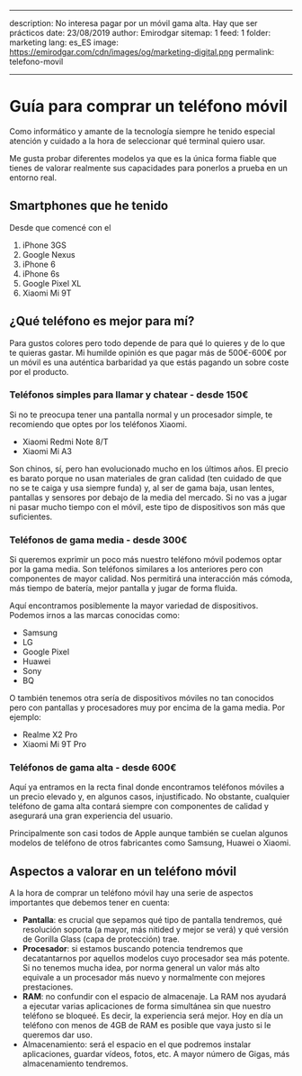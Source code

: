 
---
description: No interesa pagar por un móvil gama alta. Hay que ser prácticos
date: 23/08/2019
author: Emirodgar
sitemap: 1
feed: 1
folder: marketing
lang: es_ES
image: https://emirodgar.com/cdn/images/og/marketing-digital.png
permalink: telefono-movil

---

# Guía para comprar un teléfono móvil

Como informático y amante de la tecnología siempre he tenido especial atención y cuidado a la hora de seleccionar qué terminal quiero usar.

Me gusta probar diferentes modelos ya que es la única forma fiable que tienes de valorar realmente sus capacidades para ponerlos a prueba en un entorno real.

## Smartphones que he tenido

Desde que comencé con el 

 1. iPhone 3GS  
 2. Google Nexus
 3. iPhone 6
 4. iPhone 6s
 5. Google Pixel XL
 6. Xiaomi Mi 9T

## ¿Qué teléfono es mejor para mí?

Para gustos colores pero todo depende de para qué lo quieres y de lo que te quieras gastar. Mi humilde opinión es que pagar más de 500€-600€ por un móvil es una auténtica barbaridad ya que estás pagando un sobre coste por el producto. 

### Teléfonos simples para llamar y chatear - desde 150€ 

Si no te preocupa tener una pantalla normal y un procesador simple, te recomiendo que optes por los teléfonos Xiaomi.

 - Xiaomi Redmi Note 8/T 
 - Xiaomi Mi A3

Son chinos, sí, pero han evolucionado mucho en los últimos años. El precio es barato porque no usan materiales de gran calidad (ten cuidado de que no se te caiga y usa siempre funda) y, al ser de gama baja, usan lentes, pantallas y sensores por debajo de la media del mercado. Si no vas a jugar ni pasar mucho tiempo con el móvil, este tipo de dispositivos son más que suficientes.

### Teléfonos de gama media - desde 300€

Si queremos exprimir un poco más nuestro teléfono móvil podemos optar por la gama media. Son teléfonos similares a los anteriores pero con componentes de mayor calidad. Nos permitirá una interacción más cómoda, más tiempo de batería, mejor pantalla y jugar de forma fluida.

Aquí encontramos posiblemente la mayor variedad de dispositivos. Podemos irnos a las marcas conocidas como:

- Samsung
- LG
- Google Pixel
- Huawei
- Sony
- BQ

O también tenemos otra sería de dispositivos móviles no tan conocidos pero con pantallas y procesadores muy por encima de la gama media. Por ejemplo:

- Realme X2 Pro
- Xiaomi Mi 9T Pro

### Teléfonos de gama alta - desde 600€

Aquí ya entramos en la recta final donde encontramos teléfonos móviles a un precio elevado y, en algunos casos, injustificado. No obstante, cualquier teléfono de gama alta contará siempre con componentes de calidad y asegurará una gran experiencia del usuario.

Principalmente son casi todos de Apple aunque también se cuelan algunos modelos de teléfono de otros fabricantes como Samsung, Huawei o Xiaomi.

## Aspectos a valorar en un teléfono móvil

A la hora de comprar un teléfono móvil hay una serie de aspectos importantes que debemos tener en cuenta:

 - **Pantalla**: es crucial que sepamos qué tipo de pantalla tendremos, qué resolución soporta (a mayor, más nitided y mejor se verá) y qué versión de Gorilla Glass (capa de protección) trae. 
 - **Procesador**: si estamos buscando potencia tendremos que decatantarnos por aquellos modelos cuyo procesador sea más potente. Si no tenemos mucha idea, por norma general un valor más alto equivale a un procesador más nuevo y normalmente con mejores prestaciones.
 - **RAM**: no confundir con el espacio de almacenaje. La RAM nos ayudará a ejecutar varias aplicaciones de forma simultánea sin que nuestro teléfono se bloqueé. Es decir, la experiencia será mejor. Hoy en día un teléfono con menos de 4GB de RAM es posible que vaya justo si le queremos dar uso.
 - Almacenamiento: será el espacio en el que podremos instalar aplicaciones, guardar vídeos, fotos, etc. A mayor número de Gigas, más almacenamiento tendremos. 

<!--stackedit_data:
eyJoaXN0b3J5IjpbLTE1NjQwNzIzOTEsLTM0MjQ3NzU3NywtMT
MzNzA4Njg4NSwtNTM4MTcwOTAwXX0=
-->
